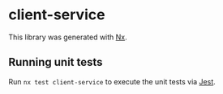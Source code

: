 # client-service

This library was generated with [Nx](https://nx.dev).

## Running unit tests

Run `nx test client-service` to execute the unit tests via [Jest](https://jestjs.io).
